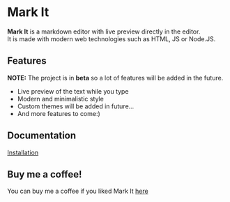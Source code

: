 # Mark It

**Mark It** is a markdown editor with live preview directly in the editor.  
It is made with modern web technologies such as HTML, JS or Node.JS.

## Features

**NOTE:** The project is in **beta** so a lot of features will be added in the future.

-   Live preview of the text while you type
-   Modern and minimalistic style
-   Custom themes will be added in future...
-   And more features to come:)

## Documentation
[Installation](https://github.com/L33dy/mark-it/blob/master/docs/installation.md)

## Buy me a coffee!
You can buy me a coffee if you liked Mark It [here](https://buymeacoffee.com/l33dy)

